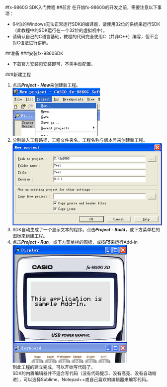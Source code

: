#fx-9860G SDK入门教程
##前言
在开始fx-9860G的开发之前，需要注意以下事项：  

*   64位的Windows无法正常运行SDK的编译器，请使用32位的系统来运行SDK（此教程中的SDK运行在一个32位的虚拟机中）。  
*    请确认自己的C语言基础，教程的代码完全使用C（并非C++）编写，但不会对C语法进行讲解。   

##准备
###安装fx-9860SDK
*   下载官方安装包安装即可，不需手动配置。  

###新建工程
1.   点击***Project - New***来创建新工程。   
![](./images/0/pic_new_project.gif)  
2.  分别输入工程路径，工程文件夹名，工程名称与版本号来创建新工程。  
![](./images/0/pic_new_project2.gif)    
3.   SDK自动生成了一个显示文本的程序。点击***Project - Build***，或下方菜单栏的图标来组建工程。
4.   点击***Project - Run***，或下方菜单栏的图标，或按***F5***来运行Add-in  
![](./images/0/pic_new_project_sample.gif)    
到此工程的建立完成，可以开始写代码了。  
SDK的内置编辑器并不适合写代码（没有代码提示、没有高亮、没有自动缩进），可以选择Sublime、Notepad++或自己喜欢的编辑器来编写代码。  